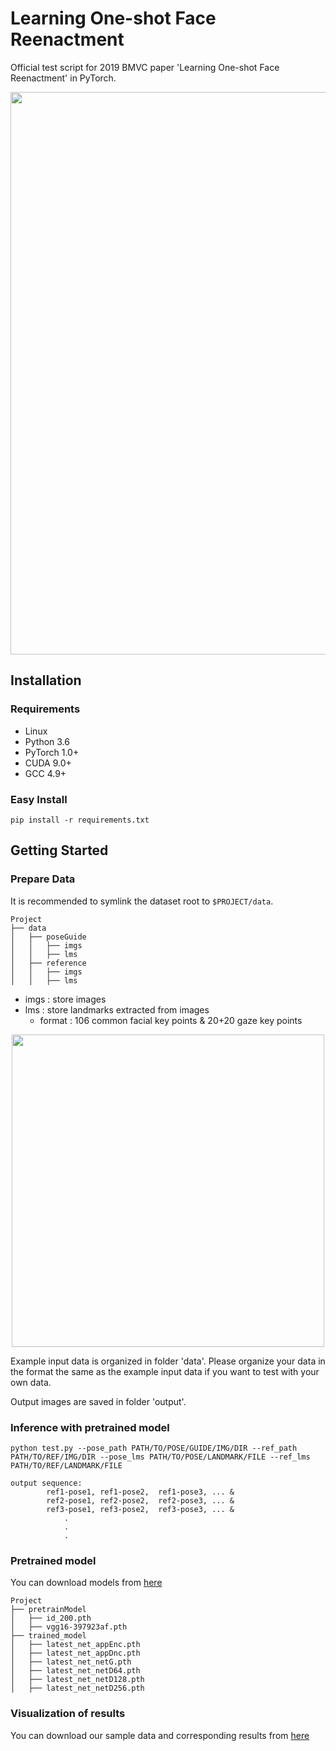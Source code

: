 # Learning One-shot Face Reenactment
Official test script for 2019 BMVC paper 'Learning One-shot Face Reenactment' in PyTorch.

<img src="https://github.com/bj80heyue/Learning_One_Shot_Face_Reenactment/blob/master/pics/main.png" width = 900 align=middle>

## Installation

### Requirements
- Linux
- Python 3.6
- PyTorch 1.0+
- CUDA 9.0+
- GCC 4.9+

### Easy Install
```shell
pip install -r requirements.txt
```

## Getting Started

### Prepare Data
It is recommended to symlink the dataset root to `$PROJECT/data`.
```shell
Project
├── data
│   ├── poseGuide
│   │   ├── imgs
│   │   ├── lms
│   ├── reference
│   │   ├── imgs
│   │   ├── lms
```
- imgs : store images
- lms : store landmarks extracted from images
	- format : 106 common facial key points & 20+20 gaze key points
	
<div align="center"><img src="https://github.com/bj80heyue/Learning_One_Shot_Face_Reenactment/blob/master/pics/lms.png" width = 500></div>

Example input data is organized in folder 'data'. Please organize your data in the format the same as the example input data if you want to test with your own data. 

Output images are saved in folder 'output'.

### Inference with pretrained model
```
python test.py --pose_path PATH/TO/POSE/GUIDE/IMG/DIR --ref_path PATH/TO/REF/IMG/DIR --pose_lms PATH/TO/POSE/LANDMARK/FILE --ref_lms PATH/TO/REF/LANDMARK/FILE
```

```
output sequence: 
		ref1-pose1, ref1-pose2,  ref1-pose3, ... &
		ref2-pose1, ref2-pose2,  ref2-pose3, ... &
		ref3-pose1, ref3-pose2,  ref3-pose3, ... &
		    .				
		    .				
		    .					
```

### Pretrained model
You can download models from [here](https://drive.google.com/open?id=1Wnc2TGwFQM4PdCdeSn-trI75UeGbuY_E) 
```shell
Project
├── pretrainModel
│   ├── id_200.pth
│   ├── vgg16-397923af.pth
├── trained_model
│   ├── latest_net_appEnc.pth
│   ├── latest_net_appDnc.pth
│   ├── latest_net_netG.pth
│   ├── latest_net_netD64.pth
│   ├── latest_net_netD128.pth
│   ├── latest_net_netD256.pth
```

### Visualization of results
You can download our sample data and corresponding results from [here](https://drive.google.com/open?id=1Ia8YJrtYTvNRwBfcKK7iBSAf5vb8gkqw)





 
